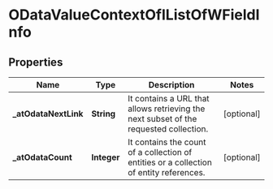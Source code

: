 # ODataValueContextOfIListOfWFieldInfo

## Properties
Name | Type | Description | Notes
------------ | ------------- | ------------- | -------------
**_atOdataNextLink** | **String** | It contains a URL that allows retrieving the next subset of the requested collection. |  [optional]
**_atOdataCount** | **Integer** | It contains the count of a collection of entities or a collection of entity references. |  [optional]
